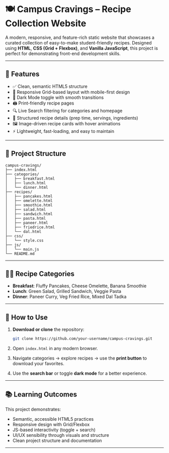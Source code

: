 # 🍽️ Campus Cravings – Recipe Collection Website

A modern, responsive, and feature-rich static website that showcases a curated collection of easy-to-make student-friendly recipes. Designed using **HTML**, **CSS (Grid + Flexbox)**, and **Vanilla JavaScript**, this project is perfect for demonstrating front-end development skills.

---

## 🚀 Features

* ✅ Clean, semantic HTML5 structure
* 🎨 Responsive Grid-based layout with mobile-first design
* 🌙 Dark Mode toggle with smooth transitions
* 🖨️ Print-friendly recipe pages
* 🔍 Live Search filtering for categories and homepage
* 🧾 Structured recipe details (prep time, servings, ingredients)
* 🖼️ Image-driven recipe cards with hover animations
* ⚡ Lightweight, fast-loading, and easy to maintain

---

## 📁 Project Structure

```
campus-cravings/
├── index.html
├── categories/
│   ├── breakfast.html
│   ├── lunch.html
│   └── dinner.html
├── recipes/
│   ├── pancakes.html
│   ├── omelette.html
│   ├── smoothie.html
│   ├── salad.html
│   ├── sandwich.html
│   ├── pasta.html
│   ├── paneer.html
│   ├── friedrice.html
│   └── dal.html
├── css/
│   └── style.css
├── js/
│   └── main.js
└── README.md
```

---

## 🧑‍🍳 Recipe Categories

* **Breakfast**: Fluffy Pancakes, Cheese Omelette, Banana Smoothie
* **Lunch**: Green Salad, Grilled Sandwich, Veggie Pasta
* **Dinner**: Paneer Curry, Veg Fried Rice, Mixed Dal Tadka

---

## 🔧 How to Use

1. **Download or clone** the repository:

   ```bash
   git clone https://github.com/your-username/campus-cravings.git
   ```

2. Open `index.html` in any modern browser.

3. Navigate categories → explore recipes → use the **print button** to download your favorites.

4. Use the **search bar** or toggle **dark mode** for a better experience.

---

## 📚 Learning Outcomes

This project demonstrates:

* Semantic, accessible HTML5 practices
* Responsive design with Grid/Flexbox
* JS-based interactivity (toggle + search)
* UI/UX sensibility through visuals and structure
* Clean project structure and documentation

---
